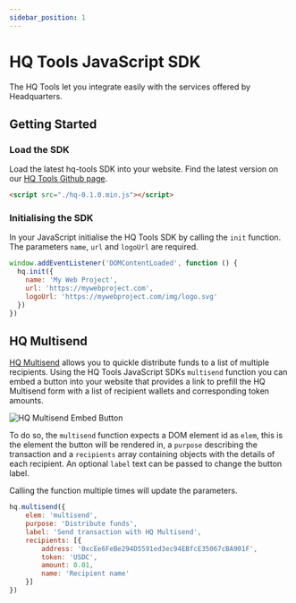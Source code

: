 ```yaml
---
sidebar_position: 1
---
```


# HQ Tools JavaScript SDK

The HQ Tools let you integrate easily with the services offered by Headquarters.

## Getting Started

### Load the SDK

Load the latest hq-tools SDK into your website. Find the latest version on our [HQ Tools Github page](https://github.com/flowstation/hq-tools).

```html
<script src="./hq-0.1.0.min.js"></script>
```

### Initialising the SDK

In your JavaScript initialise the HQ Tools SDK by calling the `init` function. The parameters `name`, `url` and `logoUrl` are required.

```js
window.addEventListener('DOMContentLoaded', function () {
  hq.init({
    name: 'My Web Project',
    url: 'https://mywebproject.com',
    logoUrl: 'https://mywebproject.com/img/logo.svg'
  })
})
```

## HQ Multisend

[HQ Multisend](https://app.hq.xyz/multisend) allows you to quickle distribute funds to a list of multiple recipients. Using the HQ Tools JavaScript SDKs `multisend` function you can embed a button into your website that provides a link to prefill the HQ Multisend form with a list of recipient wallets and corresponding token amounts.

![HQ Multisend Embed Button](/img/hq-multisend-button.png)

To do so, the `multisend` function expects a DOM element id as `elem`, this is the element the button will be rendered in, a `purpose` describing the transaction and a `recipients` array containing objects with the details of each recipient. An optional `label` text can be passed to change the button label.

Calling the function multiple times will update the parameters.

```js
hq.multisend({
    elem: 'multisend',
    purpose: 'Distribute funds',
    label: 'Send transaction with HQ Multisend',
    recipients: [{
        address: '0xcEe6FeBe294D5591ed3ec94EBfcE35067cBA901F',
        token: 'USDC',
        amount: 0.01,
        name: 'Recipient name'
    }]
})
```

